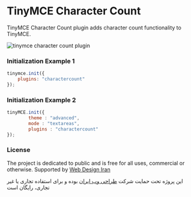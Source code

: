 # TinyMCE Character Count
TinyMCE Character Count plugin adds character count functionality to TinyMCE.

![tinymce character count plugin](https://cloud.githubusercontent.com/assets/6195199/8308722/aab9061e-19db-11e5-8980-4ce073c707f0.png)

### Initialization Example 1

```javascript
tinymce.init({
    plugins: "charactercount"
});
```

### Initialization Example 2

```javascript
tinyMCE.init({
        theme : "advanced",
        mode : "textareas",
        plugins : "charactercount"
});
```
### License

The project is dedicated to public and is free for all uses, commercial or otherwise.
Supported by [Web Design Iran](http://webdesigniran.com)

این پروژه تحت حمایت شرکت 
[طراحی وب ایران](http://webdesigniran.com)
 بوده و برای استفاده تجاری یا غیر تجاری، رایگان است
